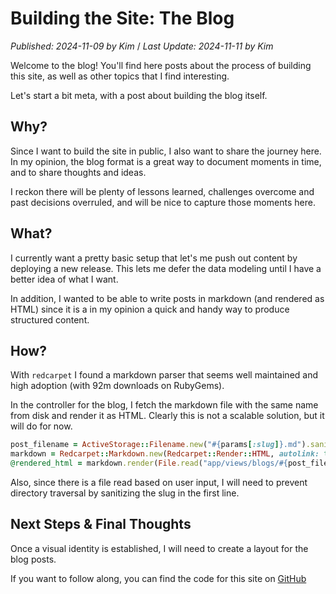 # Building the Site: The Blog

*Published: 2024-11-09 by Kim* /
*Last Update: 2024-11-11 by Kim*

Welcome to the blog! You'll find here posts about the process of building this site, as well as other topics that I
find interesting.

Let's start a bit meta, with a post about building the blog itself.

## Why?

Since I want to build the site in public, I also want to share the journey here. In my opinion, the blog format is
a great way to document moments in time, and to share thoughts and ideas.

I reckon there will be plenty of lessons learned, challenges overcome and past decisions overruled, and will be nice to
capture those moments here.

## What?

I currently want a pretty basic setup that let's me push out content by deploying a new release. This lets me defer the
data modeling until I have a better idea of what I want.

In addition, I wanted to be able to write posts in markdown (and rendered as HTML) since it is a in my opinion a
quick and handy way to produce structured content.

## How?

With `redcarpet` I found a markdown parser that seems well maintained and high adoption (with 92m downloads on
RubyGems).

In the controller for the blog, I fetch the markdown file with the same name from disk and render it as HTML.
Clearly this is not a scalable solution, but it will do for now.

```ruby
post_filename = ActiveStorage::Filename.new("#{params[:slug]}.md").sanitized
markdown = Redcarpet::Markdown.new(Redcarpet::Render::HTML, autolink: true, fenced_code_blocks: true)
@rendered_html = markdown.render(File.read("app/views/blogs/#{post_filename}"))
```

Also, since there is a file read based on user input, I will need to prevent directory traversal by sanitizing the
slug in the first line.

## Next Steps & Final Thoughts

Once a visual identity is established, I will need to create a layout for the blog posts.

If you want to follow along, you can find the code for this site on [GitHub](https://github.com/1klap/railsguru-web)

